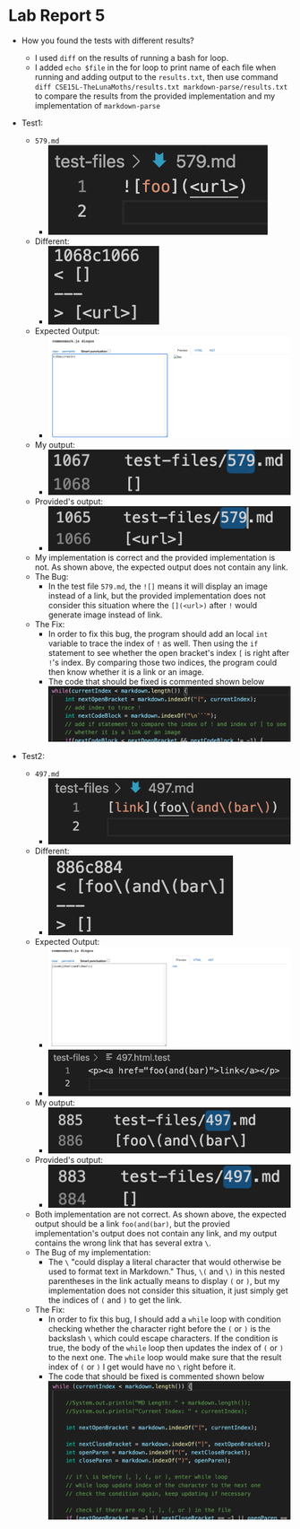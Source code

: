 # Lab Report 5
- How you found the tests with different results? 
    - I used `diff` on the results of running a bash for loop. 
    - I added `echo $file` in the for loop to print name of each file when running and adding output to the `results.txt`, then use command `diff CSE15L-TheLunaMoths/results.txt markdown-parse/results.txt` to compare the results from the provided implementation and my implementation of `markdown-parse`

- Test1: 
    - `579.md`
        - ![test1](Image/test-content1.png)
    - Different: 
        - ![diff1](Image/diff1.png)
    - Expected Output: 
        - ![expect](Image/expect1.png)
    - My output: 
        - ![my output](Image/mine1.png)
    - Provided's output:
        - ![provided output](Image/provide1.png) 
    - My implementation is correct and the provided implementation is not. As shown above, the expected output does not contain any link. 
    - The Bug: 
        - In the test file `579.md`, the `![]` means it will display an image instead of a link, but the provided implementation does not consider this situation where the `[](<url>)` after `!` would generate image instead of link. 
    - The Fix: 
        - In order to fix this bug, the program should add an local `int` variable to trace the index of `!` as well. Then using the `if` statement to see whether the open bracket's index `[` is right after `!`'s index. By comparing those two indices, the program could then know whether it is a link or an image.  
        - The code that should be fixed is commented shown below
        ![code1](Image/code1.png)

- Test2: 
    - `497.md`
        - ![test2](Image/test-content2.png)
    - Different: 
        - ![diff2](Image/diff2.png)
    - Expected Output: 
        - ![expect](Image/expect2.png)
        - ![html](Image/expect2.1.png)
    - My output: 
        - ![my output](Image/mine2.png)
    - Provided's output:
        - ![provided output](Image/provide2.png) 
    - Both implementation are not correct. As shown above, the expected output should be a link `foo(and(bar)`, but the provied implementation's output does not contain any link, and my output contains the wrong link that has several extra `\`. 
    - The Bug of my implementation: 
        - The `\` "could display a literal character that would otherwise be used to format text in Markdown." Thus, `\(` and `\)` in this nested parentheses in the link actually means to display `(` or `)`, but my implementation does not consider this situation, it just simply get the indices of `(` and `)` to get the link. 
    - The Fix: 
        - In order to fix this bug, I should add a `while` loop with condition checking whether the character right before the `(` or `)` is the backslash `\` which could escape characters. If the condition is true, the body of the `while` loop then updates the index of `(` or `)` to the next one. The `while` loop would make sure that the result index of `(` or `)` I get would have no `\` right before it. 
        - The code that should be fixed is commented shown below 
        ![code2](Image/code2.png)